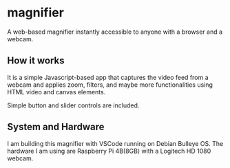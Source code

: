 # magnifier
A web-based magnifier instantly accessible to anyone with a browser and a webcam.

## How it works
It is a simple Javascript-based app that captures the video feed from a webcam and applies zoom, filters, and maybe more functionalities using HTML video and canvas elements.

Simple button and slider controls are included.

## System and Hardware 
I am building this magnifier with VSCode running on Debian Bulleye OS. The hardware I am using are Raspberry Pi 4B(8GB) with a Logitech HD 1080 webcam.
